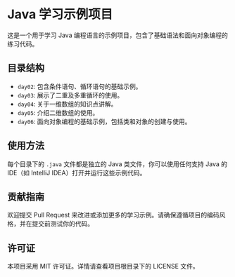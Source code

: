 # Java 学习示例项目

这是一个用于学习 Java 编程语言的示例项目，包含了基础语法和面向对象编程的练习代码。

## 目录结构

- `day02`: 包含条件语句、循环语句的基础示例。
- `day03`: 展示了二重及多重循环的使用。
- `day04`: 关于一维数组的知识点讲解。
- `day05`: 介绍二维数组的使用。
- `day06`: 面向对象编程的基础示例，包括类和对象的创建与使用。

## 使用方法

每个目录下的 `.java` 文件都是独立的 Java 类文件，你可以使用任何支持 Java 的 IDE（如 IntelliJ IDEA）打开并运行这些示例代码。

## 贡献指南

欢迎提交 Pull Request 来改进或添加更多的学习示例。请确保遵循项目的编码风格，并在提交前测试你的代码。

## 许可证

本项目采用 MIT 许可证。详情请查看项目根目录下的 LICENSE 文件。